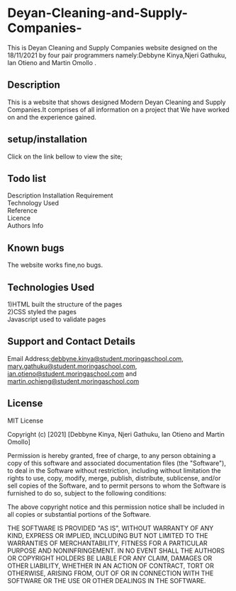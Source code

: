 # Deyan-Cleaning-and-Supply-Companies-
This is Deyan Cleaning and Supply Companies website designed on the 18/11/2021 by four pair programmers namely:Debbyne Kinya,Njeri Gathuku, Ian Otieno and Martin Omollo
.
## Description
This is a website that shows designed  Modern Deyan Cleaning and Supply Companies.It comprises  of all information on a project that We have worked on and the experience gained.

## setup/installation
Click on the link  bellow to view the site;
## Todo list
Description<bbr>
Installation Requirement<br>
Technology Used<br>
Reference<br>
Licence<br>
Authors Info

## Known bugs
The website works fine,no bugs.

## Technologies Used
1)HTML  built the structure of the pages <br>2)CSS styled the pages<br>Javascript used to validate pages

## Support and Contact Details
Email Address;debbyne.kinya@student.moringaschool.com, mary.gathuku@student.moringaschool.com, ian.otieno@student.moringaschool.com and martin.ochieng@student.moringaschool.com

## License
MIT License

Copyright (c) [2021] [Debbyne Kinya, Njeri Gathuku, Ian Otieno and Martin Omollo]

Permission is hereby granted, free of charge, to any person obtaining a copy of this software and associated documentation files (the "Software"), to deal in the Software without restriction, including without limitation the rights to use, copy, modify, merge, publish, distribute, sublicense, and/or sell copies of the Software, and to permit persons to whom the Software is furnished to do so, subject to the following conditions:

The above copyright notice and this permission notice shall be included in all copies or substantial portions of the Software.

THE SOFTWARE IS PROVIDED "AS IS", WITHOUT WARRANTY OF ANY KIND, EXPRESS OR IMPLIED, INCLUDING BUT NOT LIMITED TO THE WARRANTIES OF MERCHANTABILITY, FITNESS FOR A PARTICULAR PURPOSE AND NONINFRINGEMENT. IN NO EVENT SHALL THE AUTHORS OR COPYRIGHT HOLDERS BE LIABLE FOR ANY CLAIM, DAMAGES OR OTHER LIABILITY, WHETHER IN AN ACTION OF CONTRACT, TORT OR OTHERWISE, ARISING FROM, OUT OF OR IN CONNECTION WITH THE SOFTWARE OR THE USE OR OTHER DEALINGS IN THE SOFTWARE.